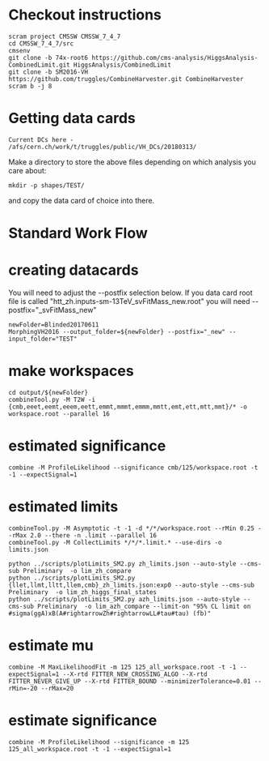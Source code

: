 
# Checkout instructions

    scram project CMSSW CMSSW_7_4_7
    cd CMSSW_7_4_7/src
    cmsenv
    git clone -b 74x-root6 https://github.com/cms-analysis/HiggsAnalysis-CombinedLimit.git HiggsAnalysis/CombinedLimit
    git clone -b SM2016-VH https://github.com/truggles/CombineHarvester.git CombineHarvester
    scram b -j 8

# Getting data cards

    Current DCs here - /afs/cern.ch/work/t/truggles/public/VH_DCs/20180313/

Make a directory to store the above files depending on which analysis you care about:

    mkdir -p shapes/TEST/

and copy the data card of choice into there.

# Standard Work Flow


# creating datacards
You will need to adjust the --postfix selection below. If you data card root file is called
"htt_zh.inputs-sm-13TeV_svFitMass_new.root" you will need --postfix="_svFitMass_new"

    newFolder=Blinded20170611
    MorphingVH2016 --output_folder=${newFolder} --postfix="_new" --input_folder="TEST"

# make workspaces

    cd output/${newFolder}
    combineTool.py -M T2W -i {cmb,eeet,eemt,eeem,eett,emmt,mmmt,emmm,mmtt,emt,ett,mtt,mmt}/* -o workspace.root --parallel 16

# estimated significance

    combine -M ProfileLikelihood --significance cmb/125/workspace.root -t -1 --expectSignal=1

# estimated limits

    combineTool.py -M Asymptotic -t -1 -d */*/workspace.root --rMin 0.25 --rMax 2.0 --there -n .limit --parallel 16
    combineTool.py -M CollectLimits */*/*.limit.* --use-dirs -o limits.json

    python ../scripts/plotLimits_SM2.py zh_limits.json --auto-style --cms-sub Preliminary  -o lim_zh_compare
    python ../scripts/plotLimits_SM2.py {llet,llmt,lltt,llem,cmb}_zh_limits.json:exp0 --auto-style --cms-sub Preliminary  -o lim_zh_higgs_final_states
    python ../scripts/plotLimits_SM2.py azh_limits.json --auto-style --cms-sub Preliminary  -o lim_azh_compare --limit-on "95% CL limit on #sigma(ggA)xB(A#rightarrowZh#rightarrowLL#tau#tau) (fb)"


# estimate mu

    combine -M MaxLikelihoodFit -m 125 125_all_workspace.root -t -1 --expectSignal=1 --X-rtd FITTER_NEW_CROSSING_ALGO --X-rtd FITTER_NEVER_GIVE_UP --X-rtd FITTER_BOUND --minimizerTolerance=0.01 --rMin=-20 --rMax=20

# estimate significance

    combine -M ProfileLikelihood --significance -m 125 125_all_workspace.root -t -1 --expectSignal=1



